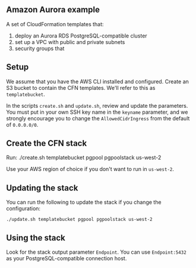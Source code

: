 ## Amazon Aurora example

A set of CloudFormation templates that:

1) deploy an Aurora RDS PostgreSQL-compatible cluster 
2) set up a VPC with public and private subnets
3) security groups that 

## Setup

We assume that you have the AWS CLI installed and configured.  Create an S3 bucket
to contain the CFN templates.  We'll refer to this as `templatebucket`.

In the scripts `create.sh` and `update.sh`, review and update the parameters.  You must
put in your own SSH key name in the `keyname` parameter, and we strongly encourage you to
change the `AllowedCidrIngress` from the default of `0.0.0.0/0`.

## Create the CFN stack

Run:
    ./create.sh templatebucket pgpool pgpoolstack us-west-2

Use your AWS region of choice if you don't want to run in `us-west-2`.

## Updating the stack

You can run the following to update the stack if you change the configuration:

    ./update.sh templatebucket pgpool pgpoolstack us-west-2

## Using the stack

Look for the stack output parameter `Endpoint`.  You can use `Endpoint:5432` as your
PostgreSQL-compatible connection host.
